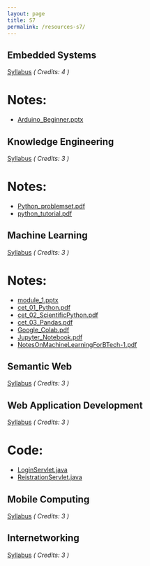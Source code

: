 ```yaml
---
layout: page
title: S7
permalink: /resources-s7/
---
```

## **Embedded Systems**
[Syllabus](/2020/resources/ES/IT401-Embedded-Systems.pdf) *( Credits: 4 )*  <br />
<!-- [Previous Year Question Paper][] -->

# Notes:
* [Arduino_Beginner.pptx](/resources/ES/Arduino_Beginner.pptx)

## **Knowledge Engineering**
[Syllabus](/2020/resources/KE/IT407-Knowledge-Engineering.pdf) *( Credits: 3 )*  <br />
<!-- [Previous Year Question Paper][] -->

# Notes:
* [Python_problemset.pdf](/resources/KE/Python_problemset.pdf)
* [python_tutorial.pdf](/resources/KE/python_tutorial.pdf)

## **Machine Learning**
[Syllabus](/2020/resources/ML/CS467-Machine-Learning.pdf) *( Credits: 3 )*  <br />

# Notes:
* [module_1.pptx](/resources/ML/module_1.pptx)
* [cet_01_Python.pdf](/resources/ML/cet_01_Python.pdf)
* [cet_02_ScientificPython.pdf](/resources/ML/cet_02_ScientificPython.pdf)
* [cet_03_Pandas.pdf](/resources/ML/cet_03_Pandas.pdf)
* [Google_Colab.pdf](/resources/ML/Google_Colab.pdf)
* [Jupyter_Notebook.pdf](/resources/ML/Jupyter_Notebook.pdf)
* [NotesOnMachineLearningForBTech-1.pdf](/resources/ML/NotesOnMachineLearningForBTech-1.pdf)

## **Semantic Web**
[Syllabus](/2020/resources/SW/IT463-Semantic-web.pdf) *( Credits: 3 )*  <br />
<!-- [Previous Year Question Paper][] -->

## **Web Application Development**
[Syllabus](/2020/resources/WAD/IT409-Web-Application-Development.pdf) *( Credits: 3 )*  <br />
<!-- [Previous Year Question Paper][] -->

# Code:
* [LoginServlet.java](/resources/WAD/LoginServlet.java)
* [ReistrationServlet.java](/resources/WAD/ReistrationServlet.java)

## **Mobile Computing**
[Syllabus](/2020/resources/MC/IT403-Mobile-Computing.pdf) *( Credits: 3 )*  <br />
<!-- [Previous Year Question Paper][] -->

## **Internetworking**
[Syllabus](/2020/resources/INT/IT405-Internetworking-with-TCP-IP.pdf) *( Credits: 3 )*  <br />
<!-- [Previous Year Question Paper][] -->
